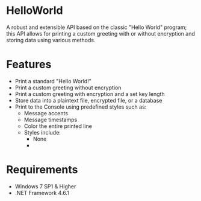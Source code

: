 # HelloWorld
A robust and extensible API based on the classic "Hello World" program; this API allows for printing a custom greeting with or without encryption and storing data using various methods.

# Features
 - Print a standard "Hello World!"
 - Print a custom greeting without encryption
 - Print a custom greeting with encryption and a set key length
 - Store data into a plaintext file, encrypted file, or a database
 - Print to the Console using predefined styles such as:
   - Message accents
   - Message timestamps
   - Color the entire printed line
   - Styles include:
     - None
     - 
# Requirements
 - Windows 7 SP1 & Higher
 - .NET Framework 4.6.1

